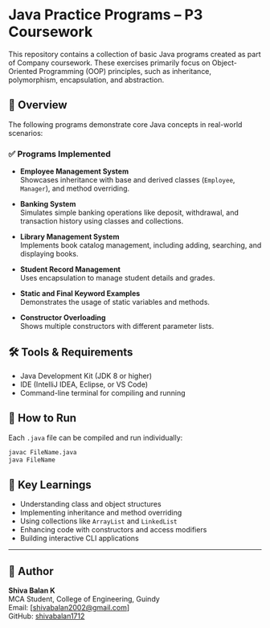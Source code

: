 # Java Practice Programs – P3 Coursework

This repository contains a collection of basic Java programs created as part of Company coursework. These exercises primarily focus on Object-Oriented Programming (OOP) principles, such as inheritance, polymorphism, encapsulation, and abstraction.

## 📘 Overview

The following programs demonstrate core Java concepts in real-world scenarios:

### ✅ Programs Implemented

- **Employee Management System**  
  Showcases inheritance with base and derived classes (`Employee`, `Manager`), and method overriding.

- **Banking System**  
  Simulates simple banking operations like deposit, withdrawal, and transaction history using classes and collections.

- **Library Management System**  
  Implements book catalog management, including adding, searching, and displaying books.

- **Student Record Management**  
  Uses encapsulation to manage student details and grades.

- **Static and Final Keyword Examples**  
  Demonstrates the usage of static variables and methods.

- **Constructor Overloading**  
  Shows multiple constructors with different parameter lists.

## 🛠️ Tools & Requirements

- Java Development Kit (JDK 8 or higher)
- IDE (IntelliJ IDEA, Eclipse, or VS Code)
- Command-line terminal for compiling and running

## 🔄 How to Run

Each `.java` file can be compiled and run individually:

```bash
javac FileName.java
java FileName
```

## 📌 Key Learnings

- Understanding class and object structures
- Implementing inheritance and method overriding
- Using collections like `ArrayList` and `LinkedList`
- Enhancing code with constructors and access modifiers
- Building interactive CLI applications

---

## 🧾 Author

**Shiva Balan K**  
MCA Student, College of Engineering, Guindy  
Email: [shivabalan2002@gmail.com]  
GitHub: [shivabalan1712](https://github.com/shivabalan1712)

